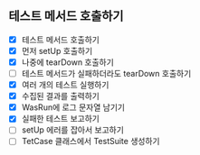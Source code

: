 ## 테스트 메서드 호출하기

- [X] 테스트 메서드 호출하기
- [X] 먼저 setUp 호출하기
- [X] 나중에 tearDown 호출하기
- [ ] 테스트 메서드가 실패하더라도 tearDown 호출하기
- [X] 여러 개의 테스트 실행하기
- [X] 수집된 결과를 출력하기
- [X] WasRun에 로그 문자열 남기기
- [X] 실패한 테스트 보고하기 
- [ ] setUp 에러를 잡아서 보고하기
- [ ] TetCase 클래스에서 TestSuite 생성하기